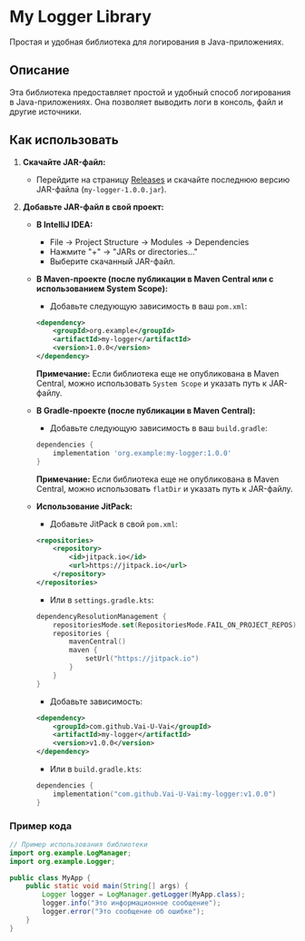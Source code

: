 # My Logger Library

Простая и удобная библиотека для логирования в Java-приложениях.

## Описание

Эта библиотека предоставляет простой и удобный способ логирования в Java-приложениях. Она позволяет выводить логи в консоль, файл и другие источники.

## Как использовать

1.  **Скачайте JAR-файл:**
    *   Перейдите на страницу [Releases](https://github.com/Vai-U-Vai/my-logger/releases) и скачайте последнюю версию JAR-файла (`my-logger-1.0.0.jar`).

2.  **Добавьте JAR-файл в свой проект:**

    *   **В IntelliJ IDEA:**
        *   File -> Project Structure -> Modules -> Dependencies
        *   Нажмите "+" -> "JARs or directories..."
        *   Выберите скачанный JAR-файл.

    *   **В Maven-проекте (после публикации в Maven Central или с использованием System Scope):**
        *   Добавьте следующую зависимость в ваш `pom.xml`:

        ```xml
        <dependency>
            <groupId>org.example</groupId>
            <artifactId>my-logger</artifactId>
            <version>1.0.0</version>
        </dependency>
        ```
        **Примечание:** Если библиотека еще не опубликована в Maven Central, можно использовать `System Scope` и указать путь к JAR-файлу.

    *   **В Gradle-проекте (после публикации в Maven Central):**
        *   Добавьте следующую зависимость в ваш `build.gradle`:
        ```gradle
        dependencies {
            implementation 'org.example:my-logger:1.0.0'
        }
        ```
        **Примечание:** Если библиотека еще не опубликована в Maven Central, можно использовать `flatDir` и указать путь к JAR-файлу.

    *   **Использование JitPack:**

        *   Добавьте JitPack в свой `pom.xml`:

        ```xml
        <repositories>
            <repository>
                <id>jitpack.io</id>
                <url>https://jitpack.io</url>
            </repository>
        </repositories>
        ```

        *   Или в `settings.gradle.kts`:
        ```kotlin
        dependencyResolutionManagement {
            repositoriesMode.set(RepositoriesMode.FAIL_ON_PROJECT_REPOS)
            repositories {
                mavenCentral()
                maven {
                    setUrl("https://jitpack.io")
                }
            }
        }
        ```

        *   Добавьте зависимость:

        ```xml
        <dependency>
            <groupId>com.github.Vai-U-Vai</groupId>
            <artifactId>my-logger</artifactId>
            <version>v1.0.0</version>
        </dependency>
        ```
        *   Или в `build.gradle.kts`:
        ```kotlin
        dependencies {
            implementation("com.github.Vai-U-Vai:my-logger:v1.0.0")
        }
        ```

### Пример кода

```java
// Пример использования библиотеки
import org.example.LogManager;
import org.example.Logger;

public class MyApp {
    public static void main(String[] args) {
        Logger logger = LogManager.getLogger(MyApp.class);
        logger.info("Это информационное сообщение");
        logger.error("Это сообщение об ошибке");
    }
}